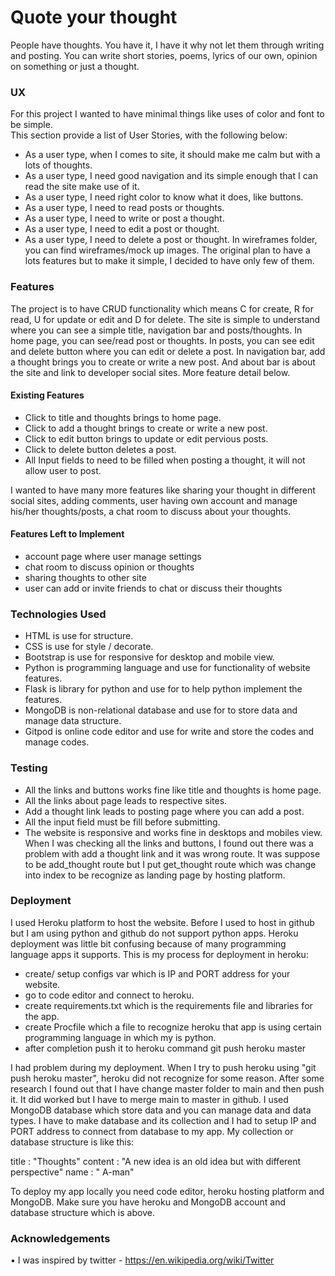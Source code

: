 # Quote your thought
People have thoughts. You have it, I have it why not let them through writing and posting. You can write short stories, poems, lyrics of our own, opinion on something or just a thought. 

### UX
For this project I wanted to have minimal things like uses of color and font to be simple.  
This section provide a list of User Stories, with the following below:
* As a user type, when I comes to site, it should make me calm but with a lots of thoughts.
* As a user type, I need good navigation and its simple enough that I can read the site make use of it.
* As a user type, I need right color to know what it does, like buttons.
* As a user type, I need to read posts or thoughts.
* As a user type, I need to write or post a thought.
* As a user type, I need to edit a post or thought.
* As a user type, I need to delete a post or thought.
In wireframes folder, you can find wireframes/mock up images. The original plan to have a lots features  but to make it simple, I decided to have only few of them. 

### Features
The project is to have CRUD functionality which means C for create, R for read, U for update or edit and D for delete. The site is simple to understand where you can see a simple title, navigation bar and posts/thoughts. In home page,  you can see/read post or thoughts. In posts, you can see edit and delete button where you can edit or delete a post. In navigation bar, add a thought brings you to create or write a new post. And about bar is about the site and link to developer social sites. More feature detail below.

#### Existing Features
* Click to title and thoughts brings to home page.
* Click to add a thought brings to create or write a new post. 
* Click to edit button brings to update or edit pervious posts.
* Click to delete button deletes a post.
* All Input fields to need to be filled when posting a thought, it will not allow user to post.

I wanted to have many more features like sharing your thought in different social sites, adding comments, user having own account and manage his/her thoughts/posts, a chat room to discuss about your thoughts.

#### Features Left to Implement
* account page where user manage settings
* chat room to discuss  opinion or thoughts
* sharing thoughts to other site
* user can add or invite friends to chat or discuss  their thoughts

### Technologies Used
* HTML  is use for structure.
* CSS  is use for style / decorate.
* Bootstrap is use for responsive for desktop and mobile view. 
* Python is programming language and use for functionality of website features.
* Flask is library for python and use for to help python implement the features.
* MongoDB is non-relational database and use for to store data and manage data structure.
* Gitpod is online code editor and use for write and store the codes and manage codes.

### Testing
* All the links and buttons works fine like title and thoughts is home page.
* All the links about page leads to respective sites.
* Add a thought link leads to posting page where you can add a post.
* All the input field must be fill before submitting.
* The website is responsive and works fine in desktops and mobiles view.
When I was checking all the links and buttons, I found out there was a problem with add a thought link and it was wrong route. It was suppose to be add_thought route but I put get_thought route which was change into index to be recognize as landing page by hosting platform. 

### Deployment
I used Heroku platform to host the website. Before I used to host in github but I am using python and github do not support python apps. Heroku deployment was little bit confusing because of many programming language apps it supports. This is my process for deployment in heroku:
* create/ setup configs var which is IP and PORT address for your website.
* go to code editor and connect to heroku.
* create requirements.txt which is the requirements file and libraries for the app.
* create Procfile which a file to recognize heroku that app is using certain programming language in which my is python.
* after completion  push it to heroku command git push heroku master

I had problem during my deployment. When I try to push heroku using "git push heroku master", heroku did not recognize for some reason. After some research I found out that I have change master folder to main and then push it. It did worked but I have to merge main to master in github.
I used MongoDB database which store data and you can manage data and data types. I have to make database and its collection and I had to setup IP and PORT address to connect from database to my app. My collection or database structure is like this:

title : "Thoughts"
content : "A new idea is an old idea but with different perspective"
name : " A-man"

To deploy my app locally you need code editor, heroku hosting platform  and MongoDB.  Make sure you have heroku and MongoDB account and database structure which is above. 

### Acknowledgements
•	I was inspired by twitter - https://en.wikipedia.org/wiki/Twitter


